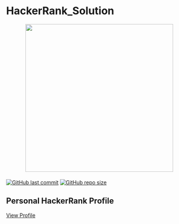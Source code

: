 # HackerRank_Solution 

<div style='float: center; text-align: center; margin-bottom: 20px'>
  <a href='https://www.hackerrank.com/msgrubler' target="_blank">
  <img width="400px" src="https://blog.hackerrank.com/wp-content/uploads/2017/04/logo_HRwordmark2700x670_2-1.png" />
  </a>
</div>

[![GitHub last commit](https://img.shields.io/github/last-commit/dhyanpatel110/HACKERRANK)](https://github.com/dhyanpatel110/HACKERRANK/commits/master)
[![GitHub repo size](https://img.shields.io/github/repo-size/dhyanpatel110/HACKERRANK)](https://github.com/dhyanpatel110/HACKERRANK/archive/master.zip)

## Personal HackerRank Profile

[View Profile](https://www.hackerrank.com/dhyanpatel110)

